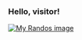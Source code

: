 ### Hello, visitor!

<!--
**abhijit-hota/abhijit-hota** is a ✨ _special_ ✨ repository because its `README.md` (this file) appears on your GitHub profile.
- 💛 Some technologies I love: **JS, **
- 🔭 I’m currently working on **honing my web-dev skills!**
- 🌱 I’m currently learning **Reactjs**
- 👯 I’m looking to collaborate on ...
- 🤔 I’m looking for help with ...
- 💬 Ask me about ...
- 📫 How to reach me: ...
- 😄 Pronouns: ...
- ⚡ Fun fact: ...
-->

[![My Randos image](https://randos.online/u/abhijit-hota)](https://randos.online/u/abhijit-hota/next)
